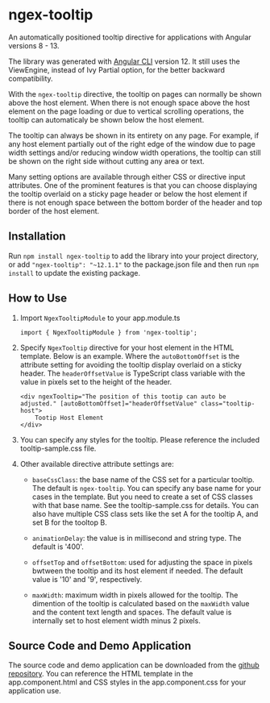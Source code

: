 # ngex-tooltip

An automatically positioned tooltip directive for applications with Angular versions 8 - 13. 

The library was generated with [Angular CLI](https://github.com/angular/angular-cli) version 12. It still uses the ViewEngine, instead of Ivy Partial option, for the better backward compatibility.

With the `ngex-tooltip` directive, the tooltip on pages can normally be shown above the host element. When there is not enough space above the host element on the page loading or due to vertical scrolling operations, the tooltip can automaticaly be shown below the host element.

The tooltip can always be shown in its entirety on any page. For example, if any host element partially out of the right edge of the window due to page width settings and/or reducing window width operations, the tooltip can still be shown on the right side without cutting any area or text. 

Many setting options are available through either CSS or directive input attributes. One of the prominent features is that you can choose displaying the tooltip overlaid on a sticky page header or below the host element if there is not enough space between the bottom border of the header and top border of the host element.


## Installation

Run `npm install ngex-tooltip` to add the library into your project directory, or add `"ngex-tooltip": "~12.1.1"` to the package.json file and then run `npm install` to update the existing package.

## How to Use

1. Import `NgexTooltipModule` to your app.module.ts

    `import { NgexTooltipModule } from 'ngex-tooltip';`

2. Specify `NgexTooltip` directive for your host element in the HTML template. Below is an example. Where the `autoBottomOffset` is the attribute setting for avoiding the tooltip display overlaid on a sticky header. The `headerOffsetValue` is TypeScript class variable with the value in pixels set to the height of the header.   
 
    ```
    <div ngexTooltip="The position of this tootip can auto be adjusted." [autoBottomOffset]="headerOffsetValue" class="tooltip-host">
        Tootip Host Element
    </div>
    ```	
3. You can specify any styles for the tooltip. Please reference the included tooltip-sample.css file.

4. Other available directive attribute settings are:
 
   - `baseCssClass`: the base name of the CSS set for a particular tooltip. The default is `ngex-tooltip`. You can specify any base name for your cases in the template. But you need to create a set of CSS classes with that base name. See the tooltip-sample.css for details. You can also have multiple CSS class sets like the set A for the tooltip A, and set B for the tooltop B.

   - `animationDelay`: the value is in millisecond and string type. The default is '400'.

   - `offsetTop` and `offsetBottom`: used for adjusting the space in pixels bwtween the tooltip and its host element if needed. The default value is '10' and '9', respectively.

   -  `maxWidth`: maximum width in pixels allowed for the tooltip. The dimention of the tooltip is calculated based on the `maxWidth` value and the content text length and spaces. The default value is internally set to host element width minus 2 pixels.   


## Source Code and Demo Application

The source code and demo application can be downloaded from the [github repository](https://github.com/shenweiliu/ngex-tooltip). You can reference the HTML template in the app.component.html and CSS styles in the app.component.css for your application use.    
 
 